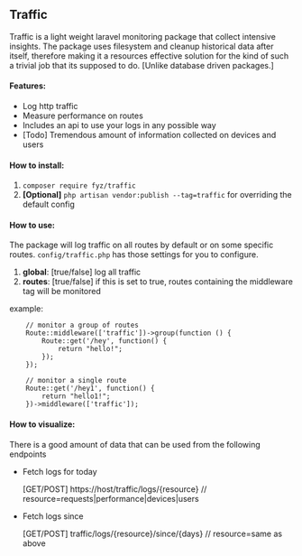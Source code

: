 Traffic
-
Traffic is a light weight laravel monitoring package that collect intensive insights. The 
package uses filesystem and cleanup historical data after itself, therefore making it a resources effective solution
for the kind of such a trivial job that its supposed to do. [Unlike database driven packages.]  

#### Features:
- Log http traffic
- Measure performance on routes
- Includes an api to use your logs in any possible way
- [Todo] Tremendous amount of information collected on devices and users


#### How to install:
1.  `composer require fyz/traffic`
2. **[Optional]** `php artisan vendor:publish --tag=traffic` for overriding the default config

#### How to use:
The package will log traffic on all routes by default or on some specific routes. `config/traffic.php` has those settings for you to configure. 
1. **global**: [true/false] log all traffic
2. **routes**: [true/false] if this is set to true, routes containing the middleware tag will be monitored

example:

        // monitor a group of routes
        Route::middleware(['traffic'])->group(function () {
            Route::get('/hey', function() {
                return "hello!";
            });
        });
        
        // monitor a single route
        Route::get('/hey1', function() {
            return "hello1!";
        })->middleware(['traffic']);

#### How to visualize:
There is a good amount of data that can be used from the following endpoints

- Fetch logs for today


    [GET/POST] https://host/traffic/logs/{resource}     // resource=requests|performance|devices|users

- Fetch logs since 


    [GET/POST] traffic/logs/{resource}/since/{days}     // resource=same as above
